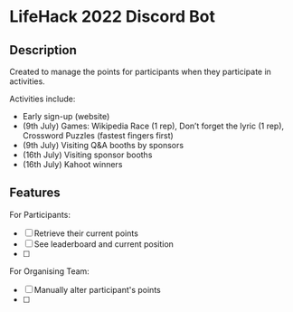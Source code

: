 # LifeHack 2022 Discord Bot

## Description
Created to manage the points for participants when they participate in activities.

Activities include:
- Early sign-up (website)
- (9th July) Games: Wikipedia Race (1 rep), Don’t forget the lyric (1 rep), Crossword Puzzles (fastest fingers first)
- (9th July) Visiting Q&A booths by sponsors 
- (16th July) Visiting sponsor booths
- (16th July) Kahoot winners

## Features

For Participants:
- [ ] Retrieve their current points
- [ ] See leaderboard and current position
- [ ] 

For Organising Team:
- [ ] Manually alter participant's points
- [ ] 
